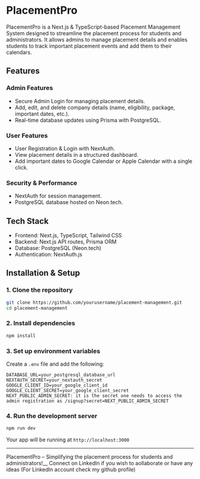 # PlacementPro

PlacementPro is a Next.js & TypeScript-based Placement Management System designed to streamline the placement process for students and administrators. It allows admins to manage placement details and enables students to track important placement events and add them to their calendars.

## Features

### Admin Features
- Secure Admin Login for managing placement details.
- Add, edit, and delete company details (name, eligibility, package, important dates, etc.).
- Real-time database updates using Prisma with PostgreSQL.

### User Features
- User Registration & Login with NextAuth.
- View placement details in a structured dashboard.
- Add important dates to Google Calendar or Apple Calendar with a single click.

### Security & Performance
- NextAuth for session management.
- PostgreSQL database hosted on Neon.tech.

## Tech Stack
- Frontend: Next.js, TypeScript, Tailwind CSS
- Backend: Next.js API routes, Prisma ORM
- Database: PostgreSQL (Neon.tech)
- Authentication: NextAuth.js

## Installation & Setup

### 1. Clone the repository
```sh
git clone https://github.com/yourusername/placement-management.git
cd placement-management
```

### 2. Install dependencies
```sh
npm install
```

### 3. Set up environment variables
Create a `.env` file and add the following:
```
DATABASE_URL=your_postgresql_database_url
NEXTAUTH_SECRET=your_nextauth_secret
GOOGLE_CLIENT_ID=your_google_client_id
GOOGLE_CLIENT_SECRET=your_google_client_secret
NEXT_PUBLIC_ADMIN_SECRET: it is the secret one needs to access the admin registration as /signup?secret=NEXT_PUBLIC_ADMIN_SECRET

```

### 4. Run the development server
```sh
npm run dev
```
Your app will be running at `http://localhost:3000`

---

PlacementPro – Simplifying the placement process for students and administrators!__
Connect on LinkedIn if you wish to aollaborate or have any ideas (For LinkedIn account check my github profile)

